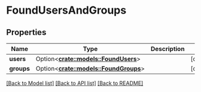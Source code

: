 # FoundUsersAndGroups

## Properties

Name | Type | Description | Notes
------------ | ------------- | ------------- | -------------
**users** | Option<[**crate::models::FoundUsers**](FoundUsers.md)> |  | [optional]
**groups** | Option<[**crate::models::FoundGroups**](FoundGroups.md)> |  | [optional]

[[Back to Model list]](../README.md#documentation-for-models) [[Back to API list]](../README.md#documentation-for-api-endpoints) [[Back to README]](../README.md)


